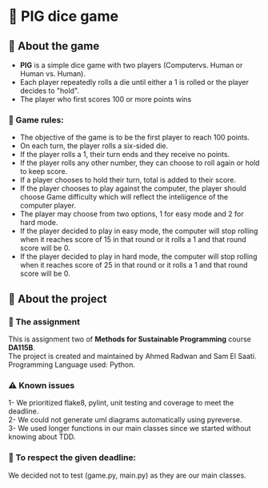 # 🐷 PIG dice game

## 🎲 About the game  
- **PIG** is a simple dice game with two players (Computervs. Human or Human vs. Human). 
- Each player repeatedly rolls a die until either a 1 is rolled or the player decides to "hold". 
- The player who first scores 100 or more points wins

### 📖 Game rules:
- The objective of the game is to be the first player to reach 100 points.                                     
- On each turn, the player rolls a six-sided die. 
- If the player rolls a 1, their turn ends and they receive no points.                                       
- If the player rolls any other number, they can choose to roll again or hold to keep score.                                                              
- If a player chooses to hold their turn, total is added to their score.
- If the player chooses to play against the computer, the player should choose Game difficulty 
which will reflect the inteliigence of the computer player. 
- The player may choose from two options, 1 for easy mode and 2 for hard mode. 
- If the player decided to play in easy mode, 
the computer will stop rolling when it reaches score of 15 in that round 
or it rolls a 1 and that round score will be 0.
- If the player decided to play in hard mode,
 the computer will stop rolling when it reaches score of 25 in that round
  or it rolls a 1 and that round score will be 0.


## 🐍 About the project

### 📝 The assignment

This is assignment two of **Methods for Sustainable Programming** course **DA115B**.
<br>The project is created and maintained by Ahmed Radwan and Sam El Saati.
<br>Programming Language used: Python.

### ⚠️ Known issues

1- We prioritized flake8, pylint, unit testing and coverage to meet the deadline.
<br>2- We could not generate uml diagrams automatically using pyreverse.
<br>3- We used longer functions in our main classes since we started without knowing about TDD.

### 🙏 To respect the given deadline:
We decided not to test (game.py, main.py) as they are our main classes.





